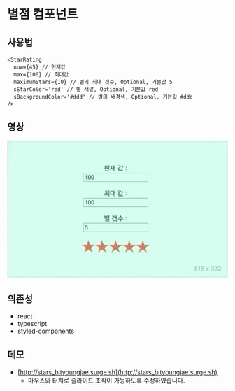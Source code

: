 # 별점 컴포넌트

## 사용법

```tsx
<StarRating
  now={45} // 현재값
  max={100} // 최대값
  maximumStars={10} // 별의 최대 갯수, Optional, 기본값 5
  sStarColor='red' // 별 색깔, Optional, 기본값 red
  sBackgroundColor='#ddd' // 별의 배경색, Optional, 기본값 #ddd
/>
```

## 영상

![데모영상](images/star-rating.gif)

## 의존성

- react
- typescript
- styled-components

## 데모

- [http://stars_bityoungjae.surge.sh](http://stars_bityoungjae.surge.sh)
  - 마우스와 터치로 슬라이드 조작이 가능하도록 수정하였습니다.
